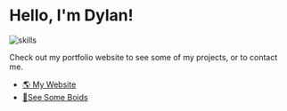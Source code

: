 # Hello, I'm Dylan!
![skills](https://skillicons.dev/icons?theme=dark&i=ts,js,rust,wasm,python,react,figma,mongodb,nextjs,cpp,c)

Check out my portfolio website to see some of my projects, or to contact me. 

- [🌎 My Website](https://www.dylanmashini.com/)
- [🦜See Some Boids](https://boids.dylanmashini.com)
